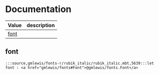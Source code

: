 # Documentation
|Value|description|
|---|---|
|[font](#font)||

## font

```moonbit
:::source,gmlewis/fonts-r/rubik_italic/rubik_italic.mbt,5639:::let font : <a href="gmlewis/fonts#Font">@gmlewis/fonts.Font</a>
```


